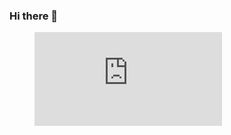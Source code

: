 ### Hi there 👋


<figure>
<embed src="https://wakatime.com/share/@f6e7b5f7-07af-45e7-b6c1-1163495358ca/082b2f1e-f542-4b43-8409-218433c0adbf.svg"></embed>
</figure>

<!--
**nilsbtr/nilsbtr** is a ✨ _special_ ✨ repository because its `README.md` (this file) appears on your GitHub profile.

Here are some ideas to get you started:

- 🔭 I’m currently working on ...
- 🌱 I’m currently learning ...
- 👯 I’m looking to collaborate on ...
- 🤔 I’m looking for help with ...
- 💬 Ask me about ...
- 📫 How to reach me: ...
- 😄 Pronouns: ...
- ⚡ Fun fact: ...
-->

